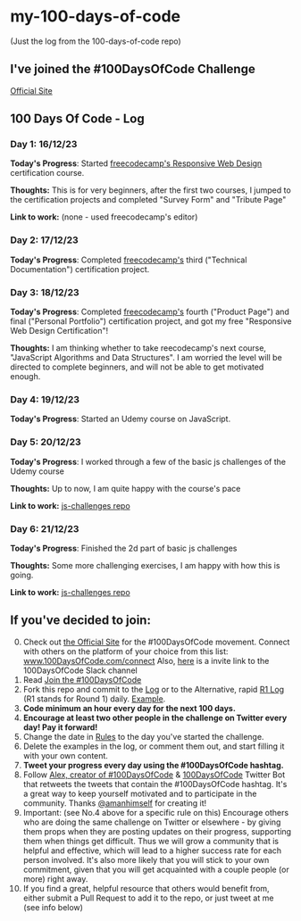 # my-100-days-of-code
(Just the log from the 100-days-of-code repo)

## I've joined the #100DaysOfCode Challenge

[Official Site](http://100daysofcode.com/)

## 100 Days Of Code - Log

### Day 1: 16/12/23 

**Today's Progress**: Started [freecodecamp's Responsive Web Design](https://www.freecodecamp.org/learn/2022/responsive-web-design/) certification course.

**Thoughts:** This is for very beginners, after the first two courses, I jumped to the certification projects and completed "Survey Form" and "Tribute Page"

**Link to work:** (none - used freecodecamp's editor)

### Day 2: 17/12/23
**Today's Progress**: Completed [freecodecamp's](https://www.freecodecamp.org/learn/2022/responsive-web-design/) third ("Technical Documentation") certification project.

### Day 3: 18/12/23 

**Today's Progress**: Completed [freecodecamp's](https://www.freecodecamp.org/learn/2022/responsive-web-design/) fourth ("Product Page") and final ("Personal Portfolio") certification project, and got my free "Responsive Web Design Certification"!

**Thoughts:** I am thinking whether to take reecodecamp's next course, "JavaScript Algorithms and Data Structures". I am worried the level will be directed to complete beginners, and will not be able to get motivated enough.

### Day 4: 19/12/23

**Today's Progress**: Started an Udemy course on JavaScript.

### Day 5: 20/12/23

**Today's Progress**: I worked through a few of the basic js challenges of the Udemy course

**Thoughts:** Up to now, I am quite happy with the course's pace

**Link to work:** [js-challenges repo](https://github.com/purplecello/js-challenges/blob/main/01-basic-challenges-part-1.js)

### Day 6: 21/12/23

**Today's Progress**: Finished the 2d part of basic js challenges

**Thoughts:** Some more challenging exercises, I am happy with how this is going.

**Link to work:** [js-challenges repo](https://github.com/purplecello/js-challenges/blob/main/02-basic-challenges-part-2.js)



## If you've decided to join:

0.  Check out [the Official Site](http://100daysofcode.com/) for the #100DaysOfCode movement. Connect with others on the platform of your choice from this list: www.100DaysOfCode.com/connect
    Also, [here](https://www.100daysofcode.com/slack) is a invite link to the 100DaysOfCode Slack channel
1.  Read [Join the #100DaysOfCode](https://medium.freecodecamp.com/join-the-100daysofcode-556ddb4579e4)
2.  Fork this repo and commit to the [Log](log.md) or to the Alternative, rapid [R1 Log](r1-log.md) (R1 stands for Round 1) daily. [Example](https://github.com/Kallaway/100-days-kallaway-log).
3.  **Code minimum an hour every day for the next 100 days.**
4.  **Encourage at least two other people in the challenge on Twitter every day! Pay it forward!**
5.  Change the date in [Rules](rules.md) to the day you've started the challenge.
6.  Delete the examples in the log, or comment them out, and start filling it with your own content.
7.  **Tweet your progress every day using the #100DaysOfCode hashtag.**
8.  Follow [Alex, creator of #100DaysOfCode](https://twitter.com/ka11away) & [100DaysOfCode](https://twitter.com/_100DaysOfCode) Twitter Bot that retweets the tweets that contain the #100DaysOfCode hashtag. It's a great way to keep yourself motivated and to participate in the community. Thanks [@amanhimself](https://twitter.com/amanhimself) for creating it!
9.  Important: (see No.4 above for a specific rule on this) Encourage others who are doing the same challenge on Twitter or elsewhere - by giving them props when they are posting updates on their progress, supporting them when things get difficult. Thus we will grow a community that is helpful and effective, which will lead to a higher success rate for each person involved. It's also more likely that you will stick to your own commitment, given that you will get acquainted with a couple people (or more) right away.
10. If you find a great, helpful resource that others would benefit from, either submit a Pull Request to add it to the repo, or just tweet at me (see info below)
